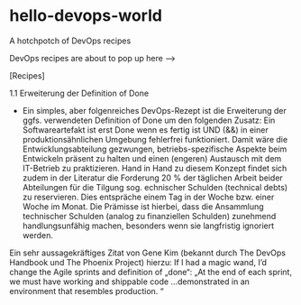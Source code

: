 # hello-devops-world
A hotchpotch of DevOps recipes

DevOps recipes are about to pop up here --> 

[Recipes]

1.1 Erweiterung der Definition of Done 

- Ein simples, aber folgenreiches DevOps-Rezept ist die Erweiterung der ggfs. verwendeten Definition of Done um den folgenden Zusatz: 
Ein Softwareartefakt ist erst Done wenn es fertig ist UND (&&) in einer produktionsähnlichen Umgebung fehlerfrei funktioniert. Damit wäre die Entwicklungsabteilung gezwungen, betriebs-spezifische Aspekte beim Entwickeln präsent zu halten und einen (engeren) Austausch mit dem IT-Betrieb zu praktizieren.
Hand in Hand zu diesem Konzept findet sich zudem in der Literatur die Forderung 20 % der täglichen Arbeit beider Abteilungen für die Tilgung sog. echnischer Schulden (technical debts) zu reservieren. Dies entspräche einem Tag in der Woche bzw. einer Woche im Monat. Die Prämisse ist hierbei, dass die Ansammlung technischer Schulden (analog zu finanziellen Schulden) zunehmend handlungsunfähig machen, besonders wenn sie langfristig ignoriert werden. 

Ein sehr aussagekräftiges Zitat von Gene Kim (bekannt durch The DevOps Handbook und The Phoenix Project) hierzu: 
If I had a magic wand, I’d change the Agile sprints and definition of „done“: „At the end of each sprint, we must have working and shippable code …demonstrated in an environment that resembles production. “


